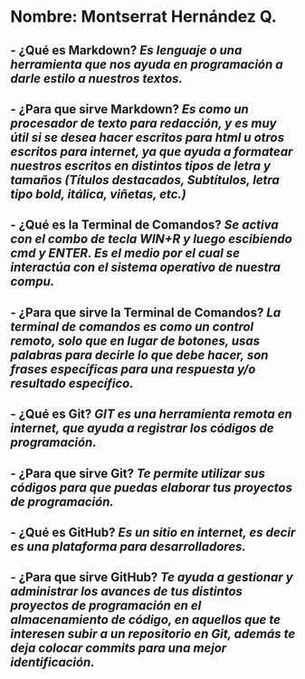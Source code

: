 # Nombre: Montserrat Hernández Q.
## - ¿Qué es Markdown? _Es lenguaje o una herramienta que nos ayuda en programación a darle estilo a nuestros textos._

## - ¿Para que sirve Markdown? _Es como un procesador de texto para redacción, y es muy útil si se desea hacer escritos para html u otros escritos para internet, ya que ayuda a formatear nuestros escritos en distintos tipos de letra y tamaños (Títulos destacados, Subtítulos, letra tipo bold, itálica, viñetas, etc.)_

## - ¿Qué es la Terminal de Comandos? _Se activa con el combo de tecla WIN+R y luego escibiendo cmd y ENTER. Es el medio por el cual se interactúa con el sistema operativo de nuestra compu._

## - ¿Para que sirve la Terminal de Comandos? _La terminal de comandos es como  un control remoto, solo que en lugar de botones, usas palabras para decirle lo que debe hacer, son frases específicas para una respuesta y/o resultado específico._

## - ¿Qué es Git? _GIT es una herramienta remota en internet, que ayuda a registrar los códigos de programación._

## - ¿Para que sirve Git? _Te permite utilizar sus códigos para que puedas elaborar tus proyectos de programación._ 

## - ¿Qué es GitHub? _Es un sitio en internet, es decir es una plataforma para desarrolladores._

## - ¿Para que sirve GitHub? _Te ayuda a gestionar y administrar los avances de tus distintos proyectos de programación en el almacenamiento de código, en aquellos que te interesen subir a un repositorio en Git, además te deja colocar commits para una mejor identificación._